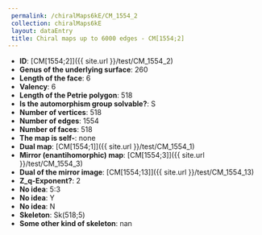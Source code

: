 ```yaml
--- 
 permalink: /chiralMaps6kE/CM_1554_2 
 collection: chiralMaps6kE
 layout: dataEntry
 title: Chiral maps up to 6000 edges - CM[1554;2]
---
```


- **ID**: [CM[1554;2]]({{ site.url }}/test/CM_1554_2)
- **Genus of the underlying surface**: 260
- **Length of the face**: 6
- **Valency**: 6
- **Length of the Petrie polygon**: 518
- **Is the automorphism group solvable?**: S
- **Number of vertices**: 518
- **Number of edges**: 1554
- **Number of faces**: 518
- **The map is self-**: none
- **Dual map**: [CM[1554;1]]({{ site.url }}/test/CM_1554_1)
- **Mirror (enantihomorphic) map**: [CM[1554;3]]({{ site.url }}/test/CM_1554_3)
- **Dual of the mirror image**: [CM[1554;13]]({{ site.url }}/test/CM_1554_13)
- **Z_q-Exponent?**: 2
- **No idea**:  5:3
- **No idea**: Y
- **No idea**: N
- **Skeleton**: Sk(518;5)
- **Some other kind of skeleton**: nan
